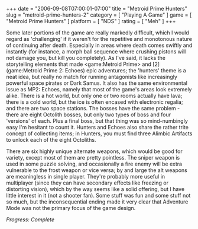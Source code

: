 +++
date = "2006-09-08T07:00:01-07:00"
title = "Metroid Prime Hunters"
slug = "metroid-prime-hunters-2"
category = [ "Playing A Game" ]
game = [ "Metroid Prime Hunters" ]
platform = [ "NDS" ]
rating = [ "Meh" ]
+++

Some later portions of the game are really markedly difficult, which I would regard as 'challenging' if it weren't for the repetitive and monotonous nature of continuing after death. Especially in areas where death comes swiftly and instantly (for instance, a morph ball sequence where crushing pistons will not damage you, but kill you completely). As I've said, it lacks the storytelling elements that made <game:Metroid Prime> and [2](game:Metroid Prime 2: Echoes) epic adventures; the 'hunters' theme is a neat idea, but really no match for running antagonists like increasingly powerful space pirates or Dark Samus. It also has the same environmental issue as MP2: Echoes, namely that most of the game's areas look extremely alike. There is a hot world, but only one or two rooms actually have lava; there is a cold world, but the ice is often encased with electronic regalia; and there are two space stations. The bosses have the same problem - there are eight Octolith bosses, but only two types of boss and four 'versions' of each. Plus a final boss, but that thing was so mind-numbingly easy I'm hesitant to count it. Hunters and Echoes also share the rather trite concept of collecting items; in Hunters, you must find three Alimbic Artifacts to unlock each of the eight Octoliths.

There are six highly unique alternate weapons, which would be good for variety, except most of them are pretty pointless. The sniper weapon is used in some puzzle solving, and occasionally a fire enemy will be extra vulnerable to the frost weapon or vice versa; by and large the alt weapons are meaningless in single player. They're probably more useful in multiplayer (since they can have secondary effects like freezing or distorting vision), which by the way seems like a solid offering, but I have little interest in it (not a shooter fan). Some stuff was fun and some stuff not so much, but the inconsequential ending made it very clear that Adventure Mode was not the primary focus of the game design.

<i>Progress: Complete</i>